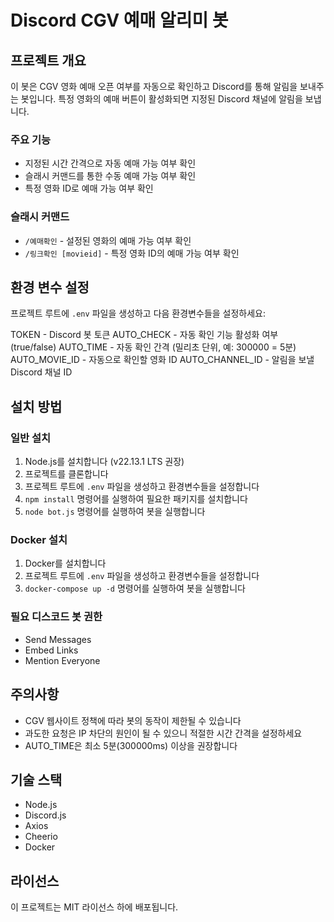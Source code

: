 # Discord CGV 예매 알리미 봇

## 프로젝트 개요
이 봇은 CGV 영화 예매 오픈 여부를 자동으로 확인하고 Discord를 통해 알림을 보내주는 봇입니다. 특정 영화의 예매 버튼이 활성화되면 지정된 Discord 채널에 알림을 보냅니다.

### 주요 기능
- 지정된 시간 간격으로 자동 예매 가능 여부 확인
- 슬래시 커맨드를 통한 수동 예매 가능 여부 확인
- 특정 영화 ID로 예매 가능 여부 확인

### 슬래시 커맨드
- `/예매확인` - 설정된 영화의 예매 가능 여부 확인
- `/링크확인 [movieid]` - 특정 영화 ID의 예매 가능 여부 확인

## 환경 변수 설정
프로젝트 루트에 `.env` 파일을 생성하고 다음 환경변수들을 설정하세요:

TOKEN - Discord 봇 토큰
AUTO_CHECK - 자동 확인 기능 활성화 여부 (true/false)
AUTO_TIME - 자동 확인 간격 (밀리초 단위, 예: 300000 = 5분)
AUTO_MOVIE_ID - 자동으로 확인할 영화 ID
AUTO_CHANNEL_ID - 알림을 보낼 Discord 채널 ID

## 설치 방법
### 일반 설치
1. Node.js를 설치합니다 (v22.13.1 LTS 권장)
2. 프로젝트를 클론합니다
3. 프로젝트 루트에 `.env` 파일을 생성하고 환경변수들을 설정합니다
4. `npm install` 명령어를 실행하여 필요한 패키지를 설치합니다
5. `node bot.js` 명령어를 실행하여 봇을 실행합니다

### Docker 설치
1. Docker를 설치합니다
2. 프로젝트 루트에 `.env` 파일을 생성하고 환경변수들을 설정합니다
3. `docker-compose up -d` 명령어를 실행하여 봇을 실행합니다

### 필요 디스코드 봇 권한
- Send Messages
- Embed Links
- Mention Everyone

## 주의사항
- CGV 웹사이트 정책에 따라 봇의 동작이 제한될 수 있습니다
- 과도한 요청은 IP 차단의 원인이 될 수 있으니 적절한 시간 간격을 설정하세요
- AUTO_TIME은 최소 5분(300000ms) 이상을 권장합니다

## 기술 스택
- Node.js
- Discord.js
- Axios
- Cheerio
- Docker

## 라이선스
이 프로젝트는 MIT 라이선스 하에 배포됩니다.

